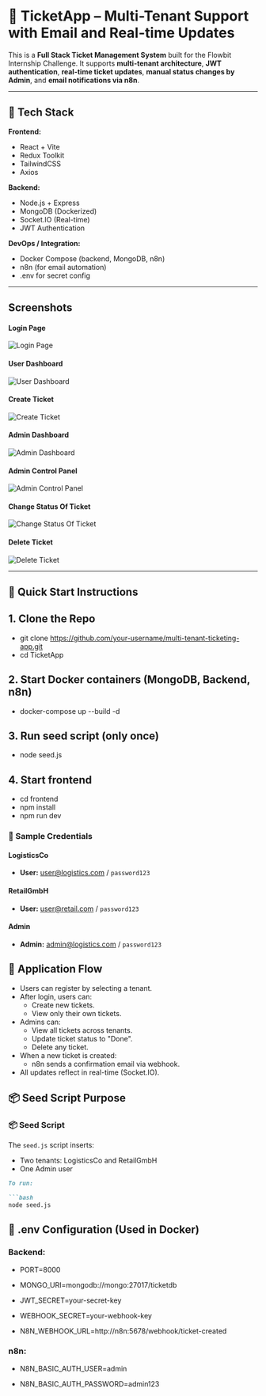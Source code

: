 # 🧾 TicketApp – Multi-Tenant Support with Email and Real-time Updates

This is a **Full Stack Ticket Management System** built for the Flowbit Internship Challenge. It supports **multi-tenant architecture**, **JWT authentication**, **real-time ticket updates**, **manual status changes by Admin**, and **email notifications via n8n**.

---

## 🚀 Tech Stack

**Frontend:**
- React + Vite
- Redux Toolkit
- TailwindCSS
- Axios

**Backend:**
- Node.js + Express
- MongoDB (Dockerized)
- Socket.IO (Real-time)
- JWT Authentication

**DevOps / Integration:**
- Docker Compose (backend, MongoDB, n8n)
- n8n (for email automation)
- .env for secret config
 ---
 ## Screenshots 
 
 #### Login Page
![Login Page](./assets/Login.png)

 #### User Dashboard 
![ User Dashboard ](./assets/UserDashboard.png)

#### Create Ticket 
![ Create Ticket ](./assets/CreateTicket.png)

#### Admin Dashboard 
![ Admin Dashboard ](./assets/AdminDashboard.png)

#### Admin Control Panel  
![ Admin Control Panel ](./assets/AdminControlPanel.png)

#### Change Status Of Ticket 
![ Change Status Of Ticket ](./assets/ChangeStatusOfTicket.png)

#### Delete Ticket 
![ Delete Ticket ](./assets/DeleteTicket.png)

 ---
  ## 🚀 Quick Start Instructions

## 1. **Clone the Repo**
- git clone https://github.com/your-username/multi-tenant-ticketing-app.git
- cd TicketApp

## 2. **Start Docker containers (MongoDB, Backend, n8n)**
- docker-compose up --build -d

## 3. **Run seed script (only once)**
- node seed.js

## 4. **Start frontend**
- cd frontend
- npm install
- npm run dev


### 🧪 Sample Credentials

#### LogisticsCo
- **User:** user@logistics.com / `password123`

#### RetailGmbH
- **User:** user@retail.com / `password123`

#### Admin
- **Admin:** admin@logistics.com / `password123`

## 🔁 Application Flow

- Users can register by selecting a tenant.
- After login, users can:
  - Create new tickets.
  - View only their own tickets.
- Admins can:
  - View all tickets across tenants.
  - Update ticket status to "Done".
  - Delete any ticket.
- When a new ticket is created:
  - n8n sends a confirmation email via webhook.
- All updates reflect in real-time (Socket.IO).

## 📦 Seed Script Purpose

### 📦 Seed Script

The `seed.js` script inserts:
- Two tenants: LogisticsCo and RetailGmbH
- One Admin user

```md
To run:

```bash
node seed.js
```

## 🔧 .env Configuration (Used in Docker)
### Backend:

- PORT=8000

- MONGO_URI=mongodb://mongo:27017/ticketdb

- JWT_SECRET=your-secret-key

- WEBHOOK_SECRET=your-webhook-key

- N8N_WEBHOOK_URL=http://n8n:5678/webhook/ticket-created

### n8n:

- N8N_BASIC_AUTH_USER=admin

- N8N_BASIC_AUTH_PASSWORD=admin123





